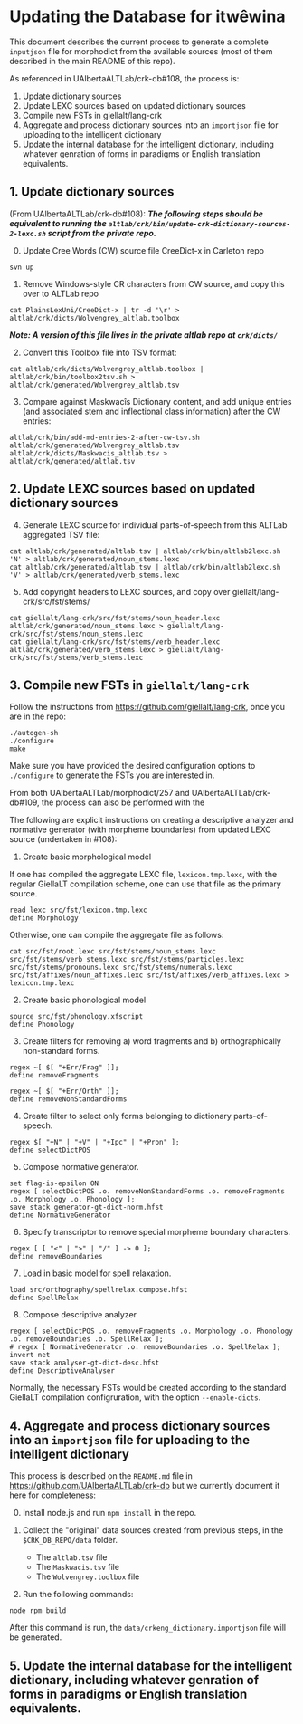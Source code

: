 # Updating the Database for itwêwina
This document describes the current process to generate a complete `inputjson` file for morphodict from the available sources (most of them described in the main README of this repo).

As referenced in UAlbertaALTLab/crk-db#108, the process is:

1. Update dictionary sources
2. Update LEXC sources based on updated dictionary sources
3. Compile new FSTs in giellalt/lang-crk
4. Aggregate and process dictionary sources into an `importjson` file for uploading to the intelligent dictionary
5. Update the internal database for the intelligent dictionary, including whatever genration of forms in paradigms or English translation equivalents.

## 1. Update dictionary sources

(From UAlbertaALTLab/crk-db#108): ***The following steps should be equivalent to running the `altlab/crk/bin/update-crk-dictionary-sources-2-lexc.sh` script from the private repo.***

0. Update Cree Words (CW) source file CreeDict-x in Carleton repo

```
svn up
```

1. Remove Windows-style CR characters from CW source, and copy this over to ALTLab repo

```
cat PlainsLexUni/CreeDict-x | tr -d '\r' > altlab/crk/dicts/Wolvengrey_altlab.toolbox
```
***Note: A version of this file lives in the private altlab repo at `crk/dicts/`***

2. Convert this Toolbox file into TSV format:

```
cat altlab/crk/dicts/Wolvengrey_altlab.toolbox | altlab/crk/bin/toolbox2tsv.sh > altlab/crk/generated/Wolvengrey_altlab.tsv
```

3. Compare against Maskwacîs Dictionary content, and add unique entries (and associated stem and inflectional class information) after the CW entries:

```
altlab/crk/bin/add-md-entries-2-after-cw-tsv.sh altlab/crk/generated/Wolvengrey_altlab.tsv altlab/crk/dicts/Maskwacis_altlab.tsv > altlab/crk/generated/altlab.tsv
```

## 2. Update LEXC sources based on updated dictionary sources

4. Generate LEXC source for individual parts-of-speech from this ALTLab aggregated TSV file:

```
cat altlab/crk/generated/altlab.tsv | altlab/crk/bin/altlab2lexc.sh 'N' > altlab/crk/generated/noun_stems.lexc
cat altlab/crk/generated/altlab.tsv | altlab/crk/bin/altlab2lexc.sh 'V' > altlab/crk/generated/verb_stems.lexc
```

5. Add copyright headers to LEXC sources, and copy over giellalt/lang-crk/src/fst/stems/

```
cat giellalt/lang-crk/src/fst/stems/noun_header.lexc altlab/crk/generated/noun_stems.lexc > giellalt/lang-crk/src/fst/stems/noun_stems.lexc
cat giellalt/lang-crk/src/fst/stems/verb_header.lexc altlab/crk/generated/verb_stems.lexc > giellalt/lang-crk/src/fst/stems/verb_stems.lexc
```

## 3. Compile new FSTs in `giellalt/lang-crk`
Follow the instructions from https://github.com/giellalt/lang-crk, once you are in the repo:

```
./autogen-sh
./configure
make
```

Make sure you have provided the desired configuration options to `./configure` to generate the FSTs you are interested in.

From both  UAlbertaALTLab/morphodict/257 and  UAlbertaALTLab/crk-db#109, the process can also be performed with the 

The following are explicit instructions on creating a descriptive analyzer and normative generator (with morpheme boundaries) from updated LEXC source (undertaken in #108):

1. Create basic morphological model

If one has compiled the aggregate LEXC file, `lexicon.tmp.lexc`, with the regular GiellaLT compilation scheme, one can use that file as the primary source.

```
read lexc src/fst/lexicon.tmp.lexc
define Morphology
```

Otherwise, one can compile the aggregate file as follows:

`cat src/fst/root.lexc src/fst/stems/noun_stems.lexc src/fst/stems/verb_stems.lexc src/fst/stems/particles.lexc src/fst/stems/pronouns.lexc src/fst/stems/numerals.lexc src/fst/affixes/noun_affixes.lexc src/fst/affixes/verb_affixes.lexc > lexicon.tmp.lexc `

2. Create basic phonological model

```
source src/fst/phonology.xfscript
define Phonology
```

 3. Create filters for removing a) word fragments and b) orthographically non-standard forms.

```
regex ~[ $[ "+Err/Frag" ]];
define removeFragments

regex ~[ $[ "+Err/Orth" ]];
define removeNonStandardForms
```

 4. Create filter to select only forms belonging to dictionary parts-of-speech.

```
regex $[ "+N" | "+V" | "+Ipc" | "+Pron" ];
define selectDictPOS
```

 5. Compose normative generator.

```
set flag-is-epsilon ON
regex [ selectDictPOS .o. removeNonStandardForms .o. removeFragments .o. Morphology .o. Phonology ];
save stack generator-gt-dict-norm.hfst
define NormativeGenerator
```

 6. Specify transcriptor to remove special morpheme boundary characters.

```
regex [ [ "<" | ">" | "/" ] -> 0 ];
define removeBoundaries
```

 7. Load in basic model for spell relaxation.

```
load src/orthography/spellrelax.compose.hfst
define SpellRelax
```

 8. Compose descriptive analyzer

```
regex [ selectDictPOS .o. removeFragments .o. Morphology .o. Phonology .o. removeBoundaries .o. SpellRelax ];
# regex [ NormativeGenerator .o. removeBoundaries .o. SpellRelax ];
invert net
save stack analyser-gt-dict-desc.hfst
define DescriptiveAnalyser
```

Normally, the necessary FSTs would be created according to the standard GiellaLT compilation configruration, with the option `--enable-dicts`.

## 4. Aggregate and process dictionary sources into an `importjson` file for uploading to the intelligent dictionary

This process is described on the `README.md` file in https://github.com/UAlbertaALTLab/crk-db but we currently document it here for completeness:

0. Install node.js and run `npm install` in the repo.

1. Collect the "original" data sources created from previous steps, in the `$CRK_DB_REPO/data` folder.
   - The `altlab.tsv` file
   - The `Maskwacis.tsv` file
   - The `Wolvengrey.toolbox` file
   
2. Run the following commands:
```
node rpm build
```

After this command is run, the `data/crkeng_dictionary.importjson` file will be generated.


## 5. Update the internal database for the intelligent dictionary, including whatever genration of forms in paradigms or English translation equivalents.
